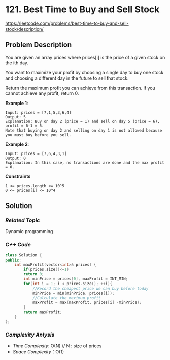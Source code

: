 # 121. Best Time to Buy and Sell Stock
https://leetcode.com/problems/best-time-to-buy-and-sell-stock/description/

## Problem Description

You are given an array prices where prices[i] is the price of a given stock on the ith day.

You want to maximize your profit by choosing a single day to buy one stock and choosing a different day in the future to sell that stock.

Return the maximum profit you can achieve from this transaction. If you cannot achieve any profit, return 0.



**Example 1**:
```
Input: prices = [7,1,5,3,6,4]
Output: 5
Explanation: Buy on day 2 (price = 1) and sell on day 5 (price = 6), profit = 6-1 = 5.
Note that buying on day 2 and selling on day 1 is not allowed because you must buy before you sell.
```
**Example 2**:
```
Input: prices = [7,6,4,3,1]
Output: 0
Explanation: In this case, no transactions are done and the max profit = 0.
```

**Constraints**
```
1 <= prices.length <= 10^5
0 <= prices[i] <= 10^4
```

## Solution

### _Related Topic_
  Dynamic programming   

### _C++ Code_
```cpp
class Solution {
public:
    int maxProfit(vector<int>& prices) {
        if(prices.size()<=1)
        return 0;
        int minPrice = prices[0], maxProfit = INT_MIN;
        for(int i = 1; i < prices.size(); ++i){
            //Record the cheapest price we can buy before today
            minPrice = min(minPrice, prices[i]);
            //Calculate the maximum profit
            maxProfit = max(maxProfit, prices[i] -minPrice);
        }
        return maxProfit;
    }
};
```

### _Complexity Anlysis_
- _Time Complexity_: O(N)  // N : size of prices
- _Space Complexity_：O(1)
